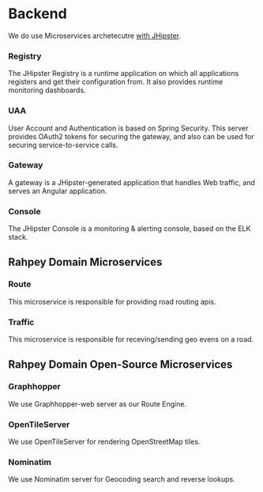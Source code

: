 # Backend

We do use Microservices archetecutre [with JHipster](https://jhipster.github.io/microservices-architecture/).

### Registry

The JHipster Registry is a runtime application on which all applications registers and get their configuration from. It also provides runtime monitoring dashboards.

### UAA

User Account and Authentication is based on Spring Security. This server provides OAuth2 tokens for securing the gateway, and also can be used for securing service-to-service calls.

### Gateway

A gateway is a JHipster-generated application that handles Web traffic, and serves an Angular application.

### Console

The JHipster Console is a monitoring & alerting console, based on the ELK stack.


## Rahpey Domain Microservices


### Route

This microservice is responsible for providing road routing apis.

### Traffic

This microservice is responsible for receving/sending geo evens on a road.

## Rahpey Domain Open-Source Microservices

### Graphhopper

We use Graphhopper-web server as our Route Engine.

### OpenTileServer

We use OpenTileServer for rendering OpenStreetMap tiles.

### Nominatim

We use Nominatim server for Geocoding search and reverse lookups.
